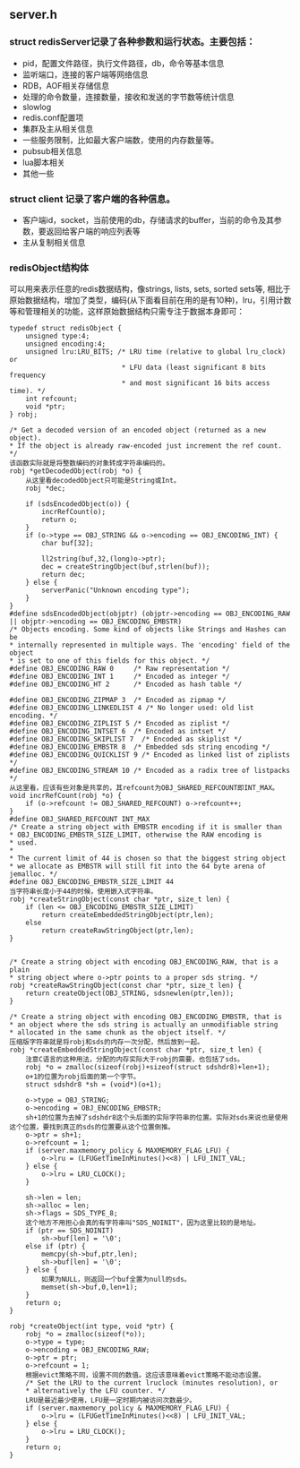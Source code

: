 ## server.h

### struct redisServer记录了各种参数和运行状态。主要包括：
- pid，配置文件路径，执行文件路径，db，命令等基本信息
- 监听端口，连接的客户端等网络信息
- RDB，AOF相关存储信息
- 处理的命令数量，连接数量，接收和发送的字节数等统计信息
- slowlog
- redis.conf配置项
- 集群及主从相关信息
- 一些服务限制，比如最大客户端数，使用的内存数量等。
- pubsub相关信息
- lua脚本相关
- 其他一些

### struct client 记录了客户端的各种信息。
- 客户端id，socket，当前使用的db，存储请求的buffer，当前的命令及其参数，要返回给客户端的响应列表等
- 主从复制相关信息

### redisObject结构体
可以用来表示任意的redis数据结构，像strings, lists, sets, sorted sets等,
相比于原始数据结构，增加了类型，编码(从下面看目前在用的是有10种)，lru，引用计数等和管理相关的功能，这样原始数据结构只需专注于数据本身即可：

    typedef struct redisObject {
        unsigned type:4;
        unsigned encoding:4;
        unsigned lru:LRU_BITS; /* LRU time (relative to global lru_clock) or
                                * LFU data (least significant 8 bits frequency
                                * and most significant 16 bits access time). */
        int refcount;
        void *ptr;
    } robj;

    /* Get a decoded version of an encoded object (returned as a new object).
    * If the object is already raw-encoded just increment the ref count. */
    该函数实际就是将整数编码的对象转成字符串编码的。
    robj *getDecodedObject(robj *o) {
        从这里看decodedObject只可能是String或Int。
        robj *dec;

        if (sdsEncodedObject(o)) {
            incrRefCount(o);
            return o;
        }
        if (o->type == OBJ_STRING && o->encoding == OBJ_ENCODING_INT) {
            char buf[32];

            ll2string(buf,32,(long)o->ptr);
            dec = createStringObject(buf,strlen(buf));
            return dec;
        } else {
            serverPanic("Unknown encoding type");
        }
    }
    #define sdsEncodedObject(objptr) (objptr->encoding == OBJ_ENCODING_RAW || objptr->encoding == OBJ_ENCODING_EMBSTR)
    /* Objects encoding. Some kind of objects like Strings and Hashes can be
    * internally represented in multiple ways. The 'encoding' field of the object
    * is set to one of this fields for this object. */
    #define OBJ_ENCODING_RAW 0     /* Raw representation */
    #define OBJ_ENCODING_INT 1     /* Encoded as integer */
    #define OBJ_ENCODING_HT 2      /* Encoded as hash table */

    #define OBJ_ENCODING_ZIPMAP 3  /* Encoded as zipmap */
    #define OBJ_ENCODING_LINKEDLIST 4 /* No longer used: old list encoding. */
    #define OBJ_ENCODING_ZIPLIST 5 /* Encoded as ziplist */
    #define OBJ_ENCODING_INTSET 6  /* Encoded as intset */
    #define OBJ_ENCODING_SKIPLIST 7  /* Encoded as skiplist */
    #define OBJ_ENCODING_EMBSTR 8  /* Embedded sds string encoding */
    #define OBJ_ENCODING_QUICKLIST 9 /* Encoded as linked list of ziplists */
    #define OBJ_ENCODING_STREAM 10 /* Encoded as a radix tree of listpacks */
    从这里看，应该有些对象是共享的，其refcount为OBJ_SHARED_REFCOUNT即INT_MAX。
    void incrRefCount(robj *o) {
        if (o->refcount != OBJ_SHARED_REFCOUNT) o->refcount++;
    }
    #define OBJ_SHARED_REFCOUNT INT_MAX
    /* Create a string object with EMBSTR encoding if it is smaller than
    * OBJ_ENCODING_EMBSTR_SIZE_LIMIT, otherwise the RAW encoding is
    * used.
    *
    * The current limit of 44 is chosen so that the biggest string object
    * we allocate as EMBSTR will still fit into the 64 byte arena of jemalloc. */
    #define OBJ_ENCODING_EMBSTR_SIZE_LIMIT 44
    当字符串长度小于44的时候，使用嵌入式字符串。
    robj *createStringObject(const char *ptr, size_t len) {
        if (len <= OBJ_ENCODING_EMBSTR_SIZE_LIMIT)
            return createEmbeddedStringObject(ptr,len);
        else
            return createRawStringObject(ptr,len);
    }


    /* Create a string object with encoding OBJ_ENCODING_RAW, that is a plain
    * string object where o->ptr points to a proper sds string. */
    robj *createRawStringObject(const char *ptr, size_t len) {
        return createObject(OBJ_STRING, sdsnewlen(ptr,len));
    }

    /* Create a string object with encoding OBJ_ENCODING_EMBSTR, that is
    * an object where the sds string is actually an unmodifiable string
    * allocated in the same chunk as the object itself. */
    压缩版字符串就是将robj和sds的内存一次分配，然后放到一起。
    robj *createEmbeddedStringObject(const char *ptr, size_t len) {
        注意C语言的这种用法，分配的内存实际大于robj的需要，也包括了sds。
        robj *o = zmalloc(sizeof(robj)+sizeof(struct sdshdr8)+len+1);
        o+1的位置为robj后面的第一个字节。
        struct sdshdr8 *sh = (void*)(o+1);

        o->type = OBJ_STRING;
        o->encoding = OBJ_ENCODING_EMBSTR;
        sh+1的位置为去掉了sdshdr8这个头后面的实际字符串的位置。实际对sds来说也是使用这个位置，要找到真正的sds的位置要从这个位置倒推。
        o->ptr = sh+1;
        o->refcount = 1;
        if (server.maxmemory_policy & MAXMEMORY_FLAG_LFU) {
            o->lru = (LFUGetTimeInMinutes()<<8) | LFU_INIT_VAL;
        } else {
            o->lru = LRU_CLOCK();
        }

        sh->len = len;
        sh->alloc = len;
        sh->flags = SDS_TYPE_8;
        这个地方不用担心会真的有字符串叫"SDS_NOINIT"，因为这里比较的是地址。
        if (ptr == SDS_NOINIT)
            sh->buf[len] = '\0';
        else if (ptr) {
            memcpy(sh->buf,ptr,len);
            sh->buf[len] = '\0';
        } else {
            如果为NULL，则返回一个buf全置为null的sds。
            memset(sh->buf,0,len+1);
        }
        return o;
    }

    robj *createObject(int type, void *ptr) {
        robj *o = zmalloc(sizeof(*o));
        o->type = type;
        o->encoding = OBJ_ENCODING_RAW;
        o->ptr = ptr;
        o->refcount = 1;
        根据evict策略不同，设置不同的数值。这应该意味着evict策略不能动态设置。
        /* Set the LRU to the current lruclock (minutes resolution), or
        * alternatively the LFU counter. */
        LRU是最近最少使用，LFU是一定时期内被访问次数最少。
        if (server.maxmemory_policy & MAXMEMORY_FLAG_LFU) {
            o->lru = (LFUGetTimeInMinutes()<<8) | LFU_INIT_VAL;
        } else {
            o->lru = LRU_CLOCK();
        }
        return o;
    }


